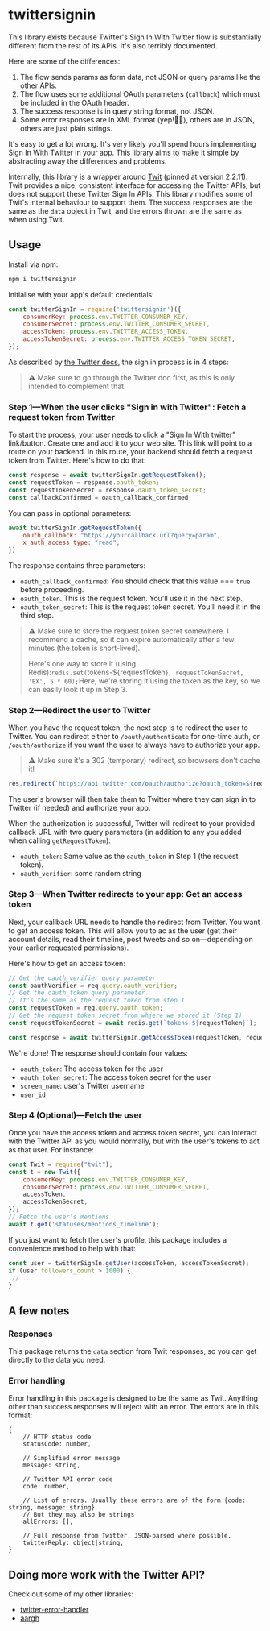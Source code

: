 # twittersignin

This library exists because Twitter's Sign In With Twitter flow is substantially different from the rest of its APIs. It's also terribly documented.

Here are some of the differences:
1. The flow sends params as form data, not JSON or query params like the other APIs.
2. The flow uses some additional OAuth parameters (`callback`) which must be included in the OAuth header.
3. The success response is in query string format, not JSON.
4. Some error responses are in XML format (yep!🤷‍♂️), others are in JSON, others are just plain strings.

It's easy to get a lot wrong. It's very likely you'll spend hours implementing Sign In With Twitter in your app. This library aims to make it simple by abstracting away the differences and problems.

Internally, this library is a wrapper around [Twit](https://github.com/ttezel/twit) (pinned at version 2.2.11). Twit provides a nice, consistent interface for accessing the Twitter APIs, but does not support these Twitter Sign In APIs. This library modifies some of Twit's internal behaviour to support them. The success responses are the same as the `data` object in Twit, and the errors thrown are the same as when using Twit. 

## Usage
Install via npm:

```bash
npm i twittersignin
```

Initialise with your app's default credentials:

```js
const twitterSignIn = require('twittersignin')({
    consumerKey: process.env.TWITTER_CONSUMER_KEY,
    consumerSecret: process.env.TWITTER_CONSUMER_SECRET,
    accessToken: process.env.TWITTER_ACCESS_TOKEN,
    accessTokenSecret: process.env.TWITTER_ACCESS_TOKEN_SECRET,
});
```

As described by [the Twitter docs](https://developer.twitter.com/en/docs/twitter-for-websites/log-in-with-twitter/guides/implementing-sign-in-with-twitter), the sign in process is in 4 steps:

> ⚠ Make sure to go through the Twitter doc first, as this is only intended to complement that.

### Step 1—When the user clicks "Sign in with Twitter": Fetch a request token from Twitter
To start the process, your user needs to click a "Sign In With twitter" link/button. Create one and add it to your web site. This link will point to a route on your backend. In this route, your backend should fetch a request token from Twitter. Here's how to do that:

```js
const response = await twitterSignIn.getRequestToken();
const requestToken = response.oauth_token;
const requestTokenSecret = response.oauth_token_secret;
const callbackConfirmed = oauth_callback_confirmed;
```

You can pass in optional parameters:
```js
await twitterSignIn.getRequestToken({
    oauth_callback: "https://yourcallback.url?query=param",
    x_auth_access_type: "read",
})
```

The response contains three parameters:
- `oauth_callback_confirmed`: You should check that this value === `true` before proceeding. 
- `oauth_token`. This is the request token. You'll use it in the next step.
- `oauth_token_secret`: This is the request token secret. You'll need it in the third step. 

> ⚠ Make sure to store the request token secret somewhere. I recommend a cache, so it can expire automatically after a few minutes (the token is short-lived).
>
> Here's one way to store it (using Redis):`redis.set(`tokens-${requestToken}`, requestTokenSecret, 'EX', 5 * 60);`Here, we're storing it using the token as the key, so we can easily look it up in Step 3.


### Step 2—Redirect the user to Twitter
When you have the request token, the next step is to redirect the user to Twitter. You can redirect either to `/oauth/authenticate` for one-time auth, or `/oauth/authorize` if you want the user to always have to authorize your app.

> ⚠ Make sure it's a 302 (temporary) redirect, so browsers don't cache it!

```js
res.redirect(`https://api.twitter.com/oauth/authorize?oauth_token=${requestToken}`, 302);
```

The user's browser will then take them to Twitter where they can sign in to Twitter (if needed) and authorize your app.

When the authorization is successful, Twitter will redirect to your provided callback URL with two query parameters (in addition to any you added when calling `getRequestToken`):
- `oauth_token`: Same value as the `oauth_token` in Step 1 (the request token).
- `oauth_verifier`: some random string

 ### Step 3—When Twitter redirects to your app: Get an access token
 Next, your callback URL needs to handle the redirect from Twitter. You want to get an access token. This will allow you to ac as the user (get their account details, read their timeline, post tweets and so on—depending on your earlier requested permissions).
 
 Here's how to get an access token:
 
 ```js
// Get the oauth_verifier query parameter
const oauthVerifier = req.query.oauth_verifier;
// Get the oauth_token query parameter. 
// It's the same as the request token from step 1
const requestToken = req.query.oauth_token;
// Get the request token secret from whjere we stored it (Step 1)
const requestTokenSecret = await redis.get(`tokens-${requestToken}`);

const response = await twitterSignIn.getAccessToken(requestToken, requestTokenSecret, oauthVerifier);

```

We're done! The response should contain four values:
- `oauth_token`: The access token for the user
- `oauth_token_secret`: The access token secret for the user
- `screen_name`: user's Twitter username
- `user_id`

### Step 4 (Optional)—Fetch the user
Once you have the access token and access token secret, you can interact with the Twitter API as you would normally, but with the user's tokens to act as that user. For instance:
```js
const Twit = require("twit");
const t = new Twit({
    consumerKey: process.env.TWITTER_CONSUMER_KEY,
    consumerSecret: process.env.TWITTER_CONSUMER_SECRET,
    accessToken,
    accessTokenSecret,
});
// Fetch the user's mentions
await t.get('statuses/mentions_timeline');
```

If you just want to fetch the user's profile, this package includes a convenience method to help with that:

```js
const user = twitterSignIn.getUser(accessToken, accessTokenSecret);
if (user.followers_count > 1000) {
 // ...
}
```

## A few notes
### Responses
This package returns the `data` section from Twit responses, so you can get directly to the data you need.

### Error handling
Error handling in this package is designed to be the same as Twit. Anything other than success responses will reject with an error. The errors are in this format:

```
{
    // HTTP status code
    statusCode: number,

    // Simplified error message
    message: string,

    // Twitter API error code
    code: number,
    
    // List of errors. Usually these errors are of the form {code: string, message: string}
    // But they may also be strings
    allErrors: [], 

    // Full response from Twitter. JSON-parsed where possible.
    twitterReply: object|string, 
}
```

## Doing more work with the Twitter API?
Check out some of my other libraries:

- [twitter-error-handler](https://github.com/shalvah/twitter-error-handler)
- [aargh](https://github.com/shalvah/aargh)